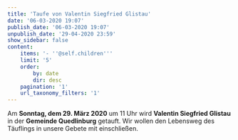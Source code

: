 ```yaml
---
title: 'Taufe von Valentin Siegfried Glistau'
date: '06-03-2020 19:07'
publish_date: '06-03-2020 19:07'
unpublish_date: '29-04-2020 23:59'
show_sidebar: false
content:
    items: '- ''@self.children'''
    limit: '5'
    order:
        by: date
        dir: desc
    pagination: '1'
    url_taxonomy_filters: '1'
---
```


Am **Sonntag, dem 29. März 2020** um 11 Uhr wird **Valentin Siegfried Glistau** in der **Gemeinde Quedlinburg** getauft.
Wir wollen den Lebensweg des Täuflings in unsere Gebete mit einschließen.